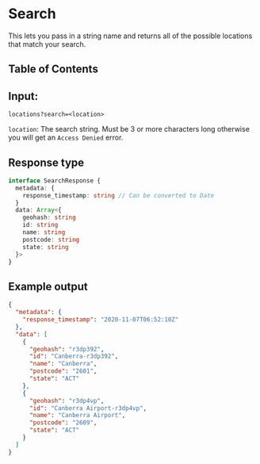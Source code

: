 # Search
This lets you pass in a string name and returns all of the possible locations that match your search.

## Table of Contents

## Input: 
`locations?search=<location>`

`location`: The search string. Must be 3 or more characters long otherwise you will get an `Access Denied` error.

## Response type
```ts
interface SearchResponse {
  metadata: {
    response_timestamp: string // Can be converted to Date
  }
  data: Array<{
    geohash: string
    id: string
    name: string
    postcode: string
    state: string
  }>
}
```

## Example output
```json
{
  "metadata": {
    "response_timestamp": "2020-11-07T06:52:10Z"
  },
  "data": [
    {
      "geohash": "r3dp392",
      "id": "Canberra-r3dp392",
      "name": "Canberra",
      "postcode": "2601",
      "state": "ACT"
    },
    {
      "geohash": "r3dp4vp",
      "id": "Canberra Airport-r3dp4vp",
      "name": "Canberra Airport",
      "postcode": "2609",
      "state": "ACT"
    }
  ]
}
```
